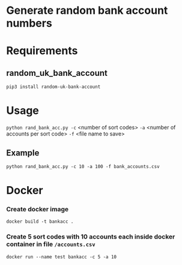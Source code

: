 # Generate random bank account numbers

# Requirements

## random_uk_bank_account
`pip3 install random-uk-bank-account`

# Usage
`python rand_bank_acc.py -c` \<number of sort codes> `-a` \<number of accounts per sort code> `-f` \<file name to save>
## Example
`python rand_bank_acc.py -c 10 -a 100 -f bank_accounts.csv`

# Docker 
### Create docker image

`docker build -t bankacc .`

### Create 5 sort codes with 10 accounts each inside docker container in file `/accounts.csv`

`docker run --name test bankacc -c 5 -a 10`
